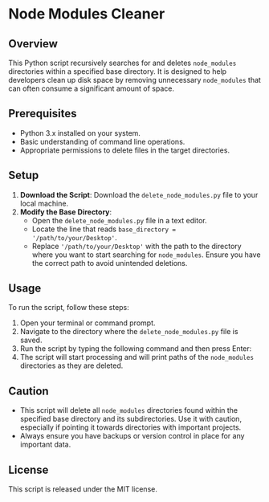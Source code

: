# Node Modules Cleaner

## Overview
This Python script recursively searches for and deletes `node_modules` directories within a specified base directory. It is designed to help developers clean up disk space by removing unnecessary `node_modules` that can often consume a significant amount of space.

## Prerequisites
- Python 3.x installed on your system.
- Basic understanding of command line operations.
- Appropriate permissions to delete files in the target directories.

## Setup
1. **Download the Script**: Download the `delete_node_modules.py` file to your local machine.
2. **Modify the Base Directory**:
   - Open the `delete_node_modules.py` file in a text editor.
   - Locate the line that reads `base_directory = '/path/to/your/Desktop'`.
   - Replace `'/path/to/your/Desktop'` with the path to the directory where you want to start searching for `node_modules`. Ensure you have the correct path to avoid unintended deletions.

## Usage
To run the script, follow these steps:
1. Open your terminal or command prompt.
2. Navigate to the directory where the `delete_node_modules.py` file is saved.
3. Run the script by typing the following command and then press Enter:
4. The script will start processing and will print paths of the `node_modules` directories as they are deleted.

## Caution
- This script will delete all `node_modules` directories found within the specified base directory and its subdirectories. Use it with caution, especially if pointing it towards directories with important projects.
- Always ensure you have backups or version control in place for any important data.

## License
This script is released under the MIT license.

